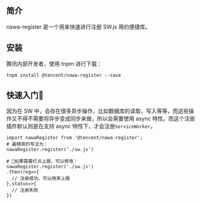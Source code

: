 ## 简介

nawa-register 是一个用来快速进行注册 SW.js 用的便捷库。

## 安装

腾讯内部开发者，使用 tnpm 进行下载：

```
tnpm install @tencent/nawa-register --save
```


## 快速入门

因为在 SW 中，会存在很多异步操作，比如数据库的读取，写入等等，而这些操作又不得不需要将异步变成同步来做，所以会需要使用 async 特性。而这个注册插件默认则是在支持 async 特性下，才会注册`ServiceWorker`。

```
import nawaRegister from '@tencent/nawa-register';
# 最精简的写法为：
nawaRegister.register('./sw.js')

# 如果需要打点上报，可以修改：
nawaRegister.register('./sw.js')
.then(reg=>{
  // 注册成功，可以用来上报
},status=>{
  // 注册失败
})
```




